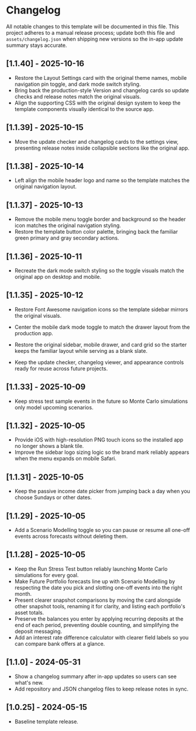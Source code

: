 # Changelog

All notable changes to this template will be documented in this file. This project adheres to a manual release process; update both this file and `assets/changelog.json` when shipping new versions so the in-app update summary stays accurate.

## [1.1.40] - 2025-10-16
- Restore the Layout Settings card with the original theme names, mobile navigation pin toggle, and dark mode switch styling.
- Bring back the production-style Version and changelog cards so update checks and release notes match the original visuals.
- Align the supporting CSS with the original design system to keep the template components visually identical to the source app.

## [1.1.39] - 2025-10-15
- Move the update checker and changelog cards to the settings view, presenting release notes inside collapsible sections like the original app.

## [1.1.38] - 2025-10-14
- Left align the mobile header logo and name so the template matches the original navigation layout.

## [1.1.37] - 2025-10-13
- Remove the mobile menu toggle border and background so the header icon matches the original navigation styling.
- Restore the template button color palette, bringing back the familiar green primary and gray secondary actions.

## [1.1.36] - 2025-10-11
- Recreate the dark mode switch styling so the toggle visuals match the original app on desktop and mobile.

## [1.1.35] - 2025-10-12
- Restore Font Awesome navigation icons so the template sidebar mirrors the original visuals.
- Center the mobile dark mode toggle to match the drawer layout from the production app.

- Restore the original sidebar, mobile drawer, and card grid so the starter keeps the familiar layout while serving as a blank slate.
- Keep the update checker, changelog viewer, and appearance controls ready for reuse across future projects.

## [1.1.33] - 2025-10-09
- Keep stress test sample events in the future so Monte Carlo simulations only model upcoming scenarios.

## [1.1.32] - 2025-10-05
- Provide iOS with high-resolution PNG touch icons so the installed app no longer shows a blank tile.
- Improve the sidebar logo sizing logic so the brand mark reliably appears when the menu expands on mobile Safari.

## [1.1.31] - 2025-10-05
- Keep the passive income date picker from jumping back a day when you choose Sundays or other dates.

## [1.1.29] - 2025-10-05
- Add a Scenario Modelling toggle so you can pause or resume all one-off events across forecasts without deleting them.

## [1.1.28] - 2025-10-05
- Keep the Run Stress Test button reliably launching Monte Carlo simulations for every goal.
- Make Future Portfolio forecasts line up with Scenario Modelling by respecting the date you pick and slotting one-off events into the right month.
- Present clearer snapshot comparisons by moving the card alongside other snapshot tools, renaming it for clarity, and listing each portfolio's asset totals.
- Preserve the balances you enter by applying recurring deposits at the end of each period, preventing double counting, and simplifying the deposit messaging.
- Add an interest rate difference calculator with clearer field labels so you can compare bank offers at a glance.

## [1.1.0] - 2024-05-31
- Show a changelog summary after in-app updates so users can see what's new.
- Add repository and JSON changelog files to keep release notes in sync.

## [1.0.25] - 2024-05-15
- Baseline template release.

